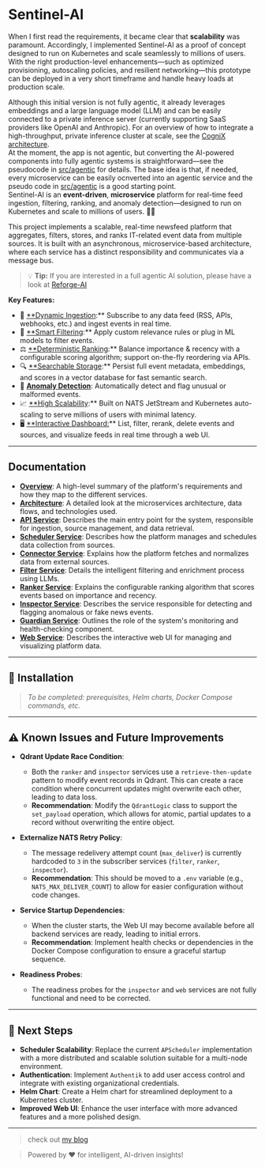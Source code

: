 # Sentinel-AI

When I first read the requirements, it became clear that **scalability** was paramount. Accordingly, I implemented Sentinel-AI as a proof of concept designed to run on Kubernetes and scale seamlessly to millions of users. With the right production-level enhancements—such as optimized provisioning, autoscaling policies, and resilient networking—this prototype can be deployed in a very short timeframe and handle heavy loads at production scale.

Although this initial version is not fully agentic, it already leverages embeddings and a large language model (LLM) and can be easily connected to a private inference server (currently supporting SaaS providers like OpenAI and Anthropic). For an overview of how to integrate a high-throughput, private inference cluster at scale, 
see the [CogniX architecture](https://github.com/gen-mind/cognix/tree/main/docs#architecture).
<br />
At the moment, the app is not agentic, but converting the AI-powered components into fully agentic systems is straightforward—see the pseudocode in [src/agentic](https://github.com/gen-mind/sentinel-ai/tree/main/src/agentic) for details.
The base idea is that, if needed, every microservice can be easily ocnverted into an agentic service and the pseudo code in [src/agentic](https://github.com/gen-mind/sentinel-ai/tree/main/src/agentic) is a good starting point.
<br /> 
Sentinel-AI is an **event-driven**, **microservice** platform for real-time feed ingestion, filtering, ranking, and anomaly detection—designed to run on Kubernetes and scale to millions of users. 🚀🐳

This project implements a scalable, real-time newsfeed platform that aggregates, filters, stores, and ranks IT-related event data from multiple sources. It is built with an asynchronous, microservice-based architecture, where each service has a distinct responsibility and communicates via a message bus.

> 💡 **Tip:** If you are interested in a full agentic AI solution, please have a look at [Reforge-AI](https://github.com/gsantopaolo/reforge-ai)

**Key Features:**

* 🔗 [**Dynamic Ingestion](docs/api.md):** Subscribe to any data feed (RSS, APIs, webhooks, etc.) and ingest events in real time.
* 🧹 [**Smart Filtering](docs/filter.md):** Apply custom relevance rules or plug in ML models to filter events.
* ⚖️ [**Deterministic Ranking](docs/ranker.md):** Balance importance & recency with a configurable scoring algorithm; support on-the-fly reordering via APIs.
* 🔍 [**Searchable Storage](docs/inspector.md):** Persist full event metadata, embeddings, and scores in a vector database for fast semantic search.
* 🚨 [**Anomaly Detection**](docs/inspector.md): Automatically detect and flag unusual or malformed events.
* 📈 [**High Scalability](docs/architecture.md):** Built on NATS JetStream and Kubernetes auto-scaling to serve millions of users with minimal latency.
* 🖥️ [**Interactive Dashboard:](docs/web.md)** List, filter, rerank, delete events and sources, and visualize feeds in real time through a web UI.

---

## Documentation

- [**Overview**](docs/overview.md): A high-level summary of the platform's requirements and how they map to the different services.
- [**Architecture**](docs/architecture.md): A detailed look at the microservices architecture, data flows, and technologies used.
- [**API Service**](docs/api.md): Describes the main entry point for the system, responsible for ingestion, source management, and data retrieval.
- [**Scheduler Service**](docs/scheduler.md): Describes how the platform manages and schedules data collection from sources.
- [**Connector Service**](docs/connector.md): Explains how the platform fetches and normalizes data from external sources.
- [**Filter Service**](docs/filter.md): Details the intelligent filtering and enrichment process using LLMs.
- [**Ranker Service**](docs/ranker.md): Explains the configurable ranking algorithm that scores events based on importance and recency.
- [**Inspector Service**](docs/inspector.md): Describes the service responsible for detecting and flagging anomalous or fake news events.
- [**Guardian Service**](docs/guardian.md): Outlines the role of the system's monitoring and health-checking component.
- [**Web Service**](docs/web.md): Describes the interactive web UI for managing and visualizing platform data.

---

## 🚀 Installation

> *To be completed: prerequisites, Helm charts, Docker Compose commands, etc.*

---

## ⚠️ Known Issues and Future Improvements

- **Qdrant Update Race Condition**:
  - Both the `ranker` and `inspector` services use a `retrieve-then-update` pattern to modify event records in Qdrant. This can create a race condition where concurrent updates might overwrite each other, leading to data loss.
  - **Recommendation**: Modify the `QdrantLogic` class to support the `set_payload` operation, which allows for atomic, partial updates to a record without overwriting the entire object.

- **Externalize NATS Retry Policy**:
  - The message redelivery attempt count (`max_deliver`) is currently hardcoded to `3` in the subscriber services (`filter`, `ranker`, `inspector`).
  - **Recommendation**: This should be moved to a `.env` variable (e.g., `NATS_MAX_DELIVER_COUNT`) to allow for easier configuration without code changes.

- **Service Startup Dependencies**:
  - When the cluster starts, the Web UI may become available before all backend services are ready, leading to initial errors.
  - **Recommendation**: Implement health checks or dependencies in the Docker Compose configuration to ensure a graceful startup sequence.

- **Readiness Probes**:
  - The readiness probes for the `inspector` and `web` services are not fully functional and need to be corrected.

---

## 🚧 Next Steps

- **Scheduler Scalability**: Replace the current `APScheduler` implementation with a more distributed and scalable solution suitable for a multi-node environment.
- **Authentication**: Implement `Authentik` to add user access control and integrate with existing organizational credentials.
- **Helm Chart**: Create a Helm chart for streamlined deployment to a Kubernetes cluster.
- **Improved Web UI**: Enhance the user interface with more advanced features and a more polished design.

---

> check out [my blog](https://genmind.ch)

> Powered by ❤️ for intelligent, AI-driven insights!
